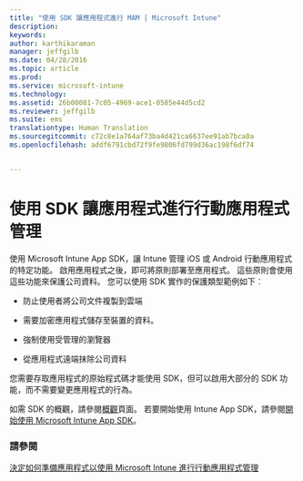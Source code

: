 ```yaml
---
title: "使用 SDK 讓應用程式進行 MAM | Microsoft Intune"
description: 
keywords: 
author: karthikaraman
manager: jeffgilb
ms.date: 04/28/2016
ms.topic: article
ms.prod: 
ms.service: microsoft-intune
ms.technology: 
ms.assetid: 26b00081-7c05-4969-ace1-0585e44d5cd2
ms.reviewer: jeffgilb
ms.suite: ems
translationtype: Human Translation
ms.sourcegitcommit: c72c8e1a764af73ba4d421ca6637ee91ab7bca0a
ms.openlocfilehash: addf6791cbd72f9fe9806fd799d36ac198f6df74


---
```


# 使用 SDK 讓應用程式進行行動應用程式管理
使用 Microsoft Intune App SDK，讓 Intune 管理 iOS 或 Android 行動應用程式的特定功能。 啟用應用程式之後，即可將原則部署至應用程式。 這些原則會使用這些功能來保護公司資料。 您可以使用 SDK 實作的保護類型範例如下︰

-   防止使用者將公司文件複製到雲端

-   需要加密應用程式儲存至裝置的資料。

-   強制使用受管理的瀏覽器

-   從應用程式遠端抹除公司資料

您需要存取應用程式的原始程式碼才能使用 SDK，但可以啟用大部分的 SDK 功能，而不需要變更應用程式的行為。

如需 SDK 的概觀，請參閱[概觀](/intune/develop/intune-app-sdk)頁面。 若要開始使用 Intune App SDK，請參閱[開始使用 Microsoft Intune App SDK](/intune/develop/intune-app-sdk-get-started)。

### 請參閱
[決定如何準備應用程式以使用 Microsoft Intune 進行行動應用程式管理](decide-how-to-prepare-apps-for-mobile-application-management-with-microsoft-intune.md)



<!--HONumber=Jul16_HO3-->


